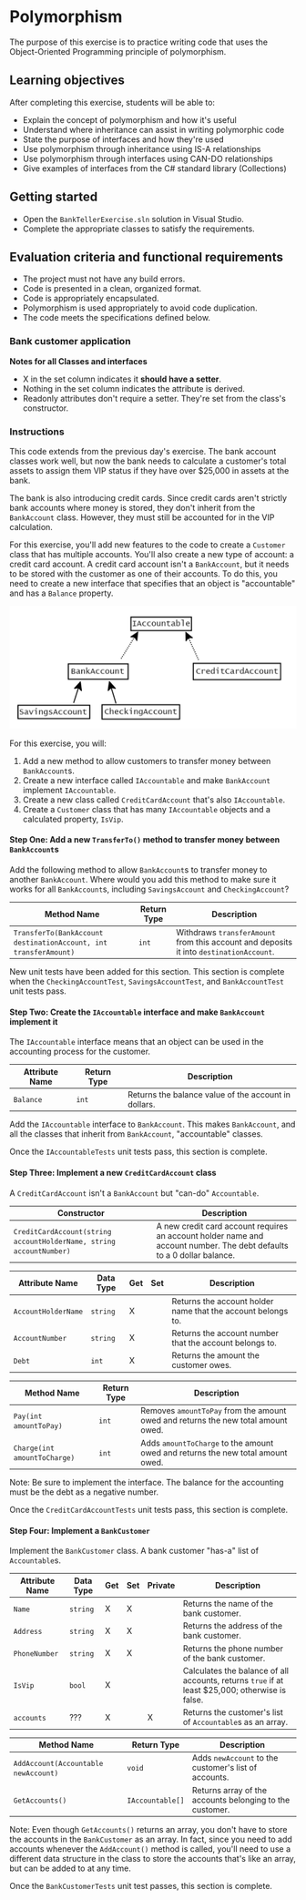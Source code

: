 # Polymorphism

The purpose of this exercise is to practice writing code that uses the Object-Oriented Programming principle of polymorphism.

## Learning objectives

After completing this exercise, students will be able to:

- Explain the concept of polymorphism and how it's useful
- Understand where inheritance can assist in writing polymorphic code
- State the purpose of interfaces and how they're used
- Use polymorphism through inheritance using IS-A relationships
- Use polymorphism through interfaces using CAN-DO relationships
- Give examples of interfaces from the C# standard library (Collections)

## Getting started

- Open the `BankTellerExercise.sln` solution in Visual Studio.
- Complete the appropriate classes to satisfy the requirements.

## Evaluation criteria and functional requirements

- The project must not have any build errors.
- Code is presented in a clean, organized format.
- Code is appropriately encapsulated.
- Polymorphism is used appropriately to avoid code duplication.
- The code meets the specifications defined below.

### Bank customer application

**Notes for all Classes and interfaces**
- X in the set column indicates it **should have a setter**.
- Nothing in the set column indicates the attribute is derived.
- Readonly attributes don't require a setter. They're set from the class's constructor.

### Instructions

This code extends from the previous day's exercise. The bank account classes work well, but now the bank needs to calculate a customer's total assets to assign them VIP status if they have over $25,000 in assets at the bank.

The bank is also introducing credit cards. Since credit cards aren't strictly bank accounts where money is stored, they don't inherit from the `BankAccount` class. However, they must still be accounted for in the VIP calculation.

For this exercise, you'll add new features to the code to create a `Customer` class that has multiple accounts. You'll also create a new type of account: a credit card account. A credit card account isn't a `BankAccount`, but it needs to be stored with the customer as one of their accounts. To do this, you need to create a new interface that specifies that an object is "accountable" and has a `Balance` property.

![Account Class Diagram](./account-class-diagram.png)

For this exercise, you will:

1. Add a new method to allow customers to transfer money between `BankAccount`s.
2. Create a new interface called `IAccountable` and make `BankAccount` implement `IAccountable`.
3. Create a new class called `CreditCardAccount` that's also `IAccountable`.
4. Create a `Customer` class that has many `IAccountable` objects and a calculated property, `IsVip`.

#### Step One: Add a new `TransferTo()` method to transfer money between `BankAccount`s

Add the following method to allow `BankAccount`s to transfer money to another `BankAccount`. Where would you add this method to make sure it works for all `BankAccount`s, including `SavingsAccount` and `CheckingAccount`?

| Method Name                                                      | Return Type | Description                                                                             |
| ---------------------------------------------------------------- | ----------- | --------------------------------------------------------------------------------------- |
| `TransferTo(BankAccount destinationAccount, int transferAmount)` | `int`       | Withdraws `transferAmount` from this account and deposits it into `destinationAccount`. |

New unit tests have been added for this section. This section is complete when the `CheckingAccountTest`, `SavingsAccountTest`, and `BankAccountTest` unit tests pass.

#### Step Two: Create the `IAccountable` interface and make `BankAccount` implement it

The `IAccountable` interface means that an object can be used in the accounting process for the customer.

| Attribute Name | Return Type | Description                                          |
| -------------- | ----------- | ---------------------------------------------------- |
| `Balance`      | `int`       | Returns the balance value of the account in dollars. |

Add the `IAccountable` interface to `BankAccount`. This makes `BankAccount`, and all the classes that inherit from `BankAccount`, "accountable" classes.

Once the `IAccountableTests` unit tests pass, this section is complete.

#### Step Three: Implement a new `CreditCardAccount` class

A `CreditCardAccount` isn't a `BankAccount` but "can-do" `Accountable`.

| Constructor                                                         | Description                                                                                                            |
| ------------------------------------------------------------------- | ---------------------------------------------------------------------------------------------------------------------- |
| `CreditCardAccount(string accountHolderName, string accountNumber)` | A new credit card account requires an account holder name and account number. The debt defaults to a 0 dollar balance. |

| Attribute Name      | Data Type | Get | Set | Description                                                  |
| ------------------- | --------- | --- | --- | ------------------------------------------------------------ |
| `AccountHolderName` | `string`  | X   |     | Returns the account holder name that the account belongs to. |
| `AccountNumber`     | `string`  | X   |     | Returns the account number that the account belongs to.      |
| `Debt`              | `int`     | X   |     | Returns the amount the customer owes.                        |

| Method Name                  | Return Type | Description                                                                       |
| ---------------------------- | ----------- | --------------------------------------------------------------------------------- |
| `Pay(int amountToPay)`       | `int`       | Removes `amountToPay` from the amount owed and returns the new total amount owed. |
| `Charge(int amountToCharge)` | `int`       | Adds `amountToCharge` to the amount owed and returns the new total amount owed.   |

Note: Be sure to implement the interface. The balance for the accounting must be the debt as a negative number.

Once the `CreditCardAccountTests` unit tests pass, this section is complete.

#### Step Four: Implement a `BankCustomer`

Implement the `BankCustomer` class. A bank customer "has-a" list of `Accountable`s.

| Attribute Name | Data Type | Get | Set | Private | Description                                                                                     |
| -------------- | --------- | --- | --- | ------- | ----------------------------------------------------------------------------------------------- |
| `Name`         | `string`  | X   | X   |         | Returns the name of the bank customer.                                                          |
| `Address`      | `string`  | X   | X   |         | Returns the address of the bank customer.                                                       |
| `PhoneNumber`  | `string`  | X   | X   |         | Returns the phone number of the bank customer.                                                  |
| `IsVip`        | `bool`    | X   |     |         | Calculates the balance of all accounts, returns `true` if at least $25,000; otherwise is false. |
| `accounts`     | ???       | X   |     | X       | Returns the customer's list of `Accountable`s as an array.                                      |

| Method Name                          | Return Type      | Description                                              |
| ------------------------------------ | ---------------- | -------------------------------------------------------- |
| `AddAccount(Accountable newAccount)` | `void`           | Adds `newAccount` to the customer's list of accounts.    |
| `GetAccounts()`                      | `IAccountable[]` | Returns array of the accounts belonging to the customer. |

Note: Even though `GetAccounts()` returns an array, you don't have to store the accounts in the `BankCustomer` as an array. In fact, since you need to add accounts whenever the `AddAccount()` method is called, you'll need to use a different data structure in the class to store the accounts that's like an array, but can be added to at any time.

Once the `BankCustomerTests` unit test passes, this section is complete.
